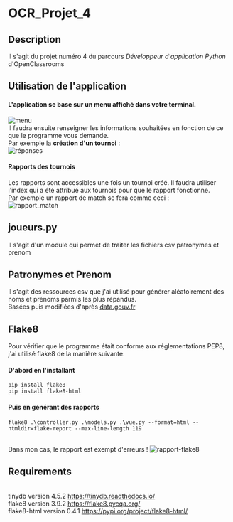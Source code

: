 # OCR_Projet_4
## Description
Il s'agit du projet numéro 4 du parcours *Développeur d'application Python* d'OpenClassrooms

## Utilisation de l'application
#### L'application se base sur un menu affiché dans votre terminal.
![menu](https://puu.sh/IhMQr/d9ae47010a.png)
<br/>Il faudra ensuite renseigner les informations souhaitées en fonction de ce que le programme vous demande.
<br/>Par exemple la **création d'un tournoi** :
<br/>![réponses](https://puu.sh/IhMQK/5a24ace1c6.png)

#### Rapports des tournois
Les rapports sont accessibles une fois un tournoi créé.
Il faudra utiliser l'index qui a été attribué aux tournois pour que le rapport fonctionne.<br/>
Par exemple un rapport de match se fera comme ceci :
<br/>
![rapport_match](https://puu.sh/IhNaV/36aa1624b1.png)

## joueurs.py
Il s'agit d'un module qui permet de traiter les fichiers csv patronymes et prenom

## Patronymes et Prenom
Il s'agit des ressources csv que j'ai utilisé pour générer aléatoirement des noms et prénoms parmis les plus répandus.
<br/>Basées puis modifiées d'après [data.gouv.fr](https://www.data.gouv.fr/en/datasets/liste-de-prenoms-et-patronymes/)

## Flake8
Pour vérifier que le programme était conforme aux réglementations PEP8, j'ai utilisé flake8 de la manière suivante:
#### D'abord en l'installant
```shell
pip install flake8
pip install flake8-html
```
#### Puis en générant des rapports
```shell
flake8 .\controller.py .\models.py .\vue.py --format=html --htmldir=flake-report --max-line-length 119
```
<br/> Dans mon cas, le rapport est exempt d'erreurs !
![rapport-flake8](https://puu.sh/IhNgi/4d0227c665.png)

## Requirements
<br/>tinydb version 4.5.2 https://tinydb.readthedocs.io/
<br/>flake8 version 3.9.2 https://flake8.pycqa.org/
<br/>flake8-html version 0.4.1 https://pypi.org/project/flake8-html/
